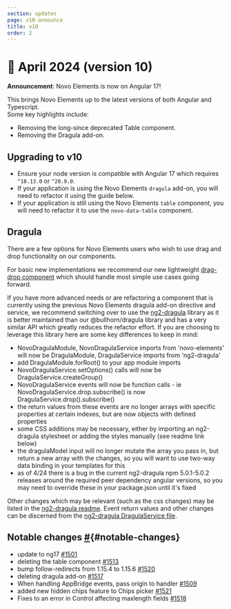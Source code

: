 ```yaml
---
section: updates
page: v10-announce
title: v10
order: 2
---
```


🎉 April 2024 (version 10)
===========================

**Announcement**: Novo Elements is now on Angular 17!

This brings Novo Elements up to the latest versions of both Angular and Typescript.  
Some key highlights include:
- Removing the long-since deprecated Table component.
- Removing the Dragula add-on.

## Upgrading to v10
- Ensure your node version is compatible with Angular 17 which requires `^18.13.0` or `^20.9.0`.
- If your application is using the Novo Elements `dragula` add-on, you will need to refactor it using the guide below.
- If your application is still using the Novo Elements `table` component, you will need to refactor it to use the `novo-data-table` component.

## Dragula
There are a few options for Novo Elements users who wish to use drag and drop functionality on our components.

For basic new implementations we recommend our new lightweight [drag-drop component](https://bullhorn.github.io/novo-elements/docs/#/utils/drag%20and%20drop) which should handle most simple use cases going forward.

If you have more advanced needs or are refactoring a component that is currently using the previous Novo Elements dragula add-on directive and service, we recommend switching over to use the [ng2-dragula](https://github.com/valor-software/ng2-dragula) library as it is better maintained than our @bullhorn/dragula library and has a very similar API which greatly reduces the refactor effort. If you are choosing to leverage this library here are some key differences to keep in mind:

- NovoDragulaModule, NovoDragulaService imports from 'novo-elements' will now be DragulaModule, DragulaService imports from 'ng2-dragula'
- add DragulaModule.forRoot() to your app module imports
- NovoDragulaService.setOptions() calls will now be DragulaService.createGroup()
- NovoDragulaService events will now be function calls - ie NovoDragulaService.drop.subscribe() is now DragulaService.drop().subscribe()
- the return values from these events are no longer arrays with specific properties at certain indexes, but are now objects with defined properties
- some CSS additions may be necessary, either by importing an ng2-dragula stylesheet or adding the styles manually (see readme link below)
- the dragulaModel input will no longer mutate the array you pass in, but return a new array with the changes, so you will want to use two-way data binding in your templates for this
- as of 4/24 there is a bug in the current ng2-dragula npm 5.0.1-5.0.2 releases around the required peer dependency angular versions, so you may need to override these in your package.json until it's fixed

Other changes which may be relevant (such as the css changes) may be listed in the [ng2-dragula readme](https://github.com/valor-software/ng2-dragula/tree/master). Event return values and other changes can be discerned from the [ng2-dragula DragulaService file](https://github.com/valor-software/ng2-dragula/blob/master/libs/ng2-dragula/src/components/dragula.service.ts).

Notable changes [#](https://bullhorn.github.io/novo-elements/docs/#/updates/v10-announce#notable-changes){#notable-changes}
--------------------------------------------------------------------

- update to ng17 [#1501](https://github.com/bullhorn/novo-elements/pull/1501)
- deleting the table component [#1513](https://github.com/bullhorn/novo-elements/pull/1513)
- bump follow-redirects from 1.15.4 to 1.15.6 [#1520](https://github.com/bullhorn/novo-elements/pull/1520)
- deleting dragula add-on [#1517](https://github.com/bullhorn/novo-elements/pull/1517)
- When handling AppBridge events, pass origin to handler [#1509](https://github.com/bullhorn/novo-elements/pull/1509)
- added new hidden chips feature to Chips picker [#1521](https://github.com/bullhorn/novo-elements/pull/1521)
- Fixes to an error in Control affecting maxlength fields [#1518](https://github.com/bullhorn/novo-elements/pull/1518)